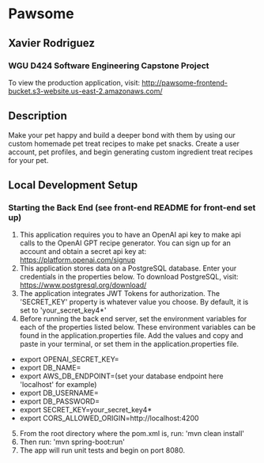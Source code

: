 # Pawsome
## Xavier Rodriguez
### WGU D424 Software Engineering Capstone Project
To view the production application, visit: http://pawsome-frontend-bucket.s3-website.us-east-2.amazonaws.com/
## Description
Make your pet happy and build a deeper bond with them by using our custom homemade pet treat recipes to make pet snacks. Create a user account, pet profiles, and begin generating custom ingredient treat recipes for your pet.

## Local Development Setup

### Starting the Back End (see front-end README for front-end set up)
1. This application requires you to have an OpenAI api key to make api calls to the OpenAI GPT recipe generator. You can sign up for an account and obtain a secret api key at: https://platform.openai.com/signup
2. This application stores data on a PostgreSQL database. Enter your credentials in the properties below. To download PostgreSQL, visit: https://www.postgresql.org/download/
3. The application integrates JWT Tokens for authorization. The 'SECRET_KEY' property is whatever value you choose. By default, it is set to 'your_secret_key4*'
4. Before running the back end server, set the environment variables for each of the properties listed below. These environment variables can be found in the application.properties file. Add the values and copy and paste in your terminal, or set them in the application.properties file.

- export OPENAI_SECRET_KEY=
- export DB_NAME=
- export AWS_DB_ENDPOINT=(set your database endpoint here 'localhost' for example)
- export DB_USERNAME=
- export DB_PASSWORD=
- export SECRET_KEY=your_secret_key4*
- export CORS_ALLOWED_ORIGIN=http://localhost:4200

5. From the root directory where the pom.xml is, run: 'mvn clean install'
6. Then run: 'mvn spring-boot:run'
7. The app will run unit tests and begin on port 8080.
